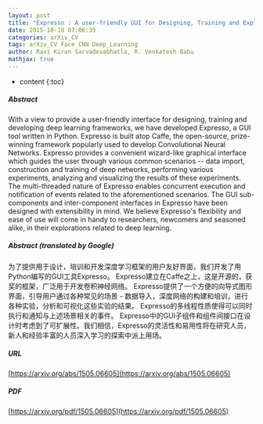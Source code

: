 ```yaml
---
layout: post
title: "Expresso : A user-friendly GUI for Designing, Training and Exploring Convolutional Neural Networks"
date: 2015-10-18 07:06:35
categories: arXiv_CV
tags: arXiv_CV Face CNN Deep_Learning
author: Ravi Kiran Sarvadevabhatla, R. Venkatesh Babu
mathjax: true
---
```


* content
{:toc}

##### Abstract
With a view to provide a user-friendly interface for designing, training and developing deep learning frameworks, we have developed Expresso, a GUI tool written in Python. Expresso is built atop Caffe, the open-source, prize-winning framework popularly used to develop Convolutional Neural Networks. Expresso provides a convenient wizard-like graphical interface which guides the user through various common scenarios -- data import, construction and training of deep networks, performing various experiments, analyzing and visualizing the results of these experiments. The multi-threaded nature of Expresso enables concurrent execution and notification of events related to the aforementioned scenarios. The GUI sub-components and inter-component interfaces in Expresso have been designed with extensibility in mind. We believe Expresso's flexibility and ease of use will come in handy to researchers, newcomers and seasoned alike, in their explorations related to deep learning.

##### Abstract (translated by Google)
为了提供用于设计，培训和开发深度学习框架的用户友好界面，我们开发了用Python编写的GUI工具Expresso。 Expresso建立在Caffe之上，这是开源的，获奖的框架，广泛用于开发卷积神经网络。 Expresso提供了一个方便的向导式图形界面，引导用户通过各种常见的场景 - 数据导入，深度网络的构建和培训，进行各种实验，分析和可视化这些实验的结果。 Expresso的多线程性质使得可以同时执行和通知与上述场景相关的事件。 Expresso中的GUI子组件和组件间接口在设计时考虑到了可扩展性。我们相信，Expresso的灵活性和易用性将在研究人员，新人和经验丰富的人员深入学习的探索中派上用场。

##### URL
[https://arxiv.org/abs/1505.06605](https://arxiv.org/abs/1505.06605)

##### PDF
[https://arxiv.org/pdf/1505.06605](https://arxiv.org/pdf/1505.06605)

